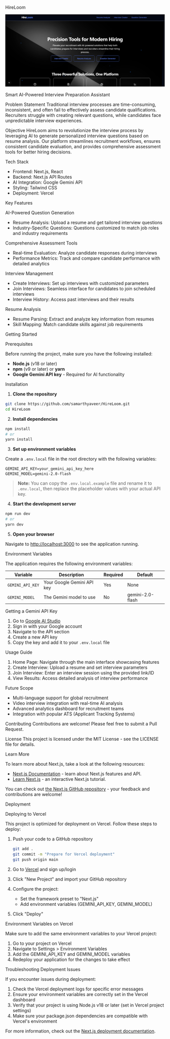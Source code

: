 HireLoom

![HireLoom Banner](public/landing-page.png)

Smart AI-Powered Interview Preparation Assistant

Problem Statement
Traditional interview processes are time-consuming, inconsistent, and often fail to effectively assess candidate qualifications. Recruiters struggle with creating relevant questions, while candidates face unpredictable interview experiences.

Objective
HireLoom aims to revolutionize the interview process by leveraging AI to generate personalized interview questions based on resume analysis. Our platform streamlines recruitment workflows, ensures consistent candidate evaluation, and provides comprehensive assessment tools for better hiring decisions.

Tech Stack
- Frontend: Next.js, React
- Backend: Next.js API Routes
- AI Integration: Google Gemini API
- Styling: Tailwind CSS
- Deployment: Vercel

Key Features

AI-Powered Question Generation
- Resume Analysis: Upload a resume and get tailored interview questions
- Industry-Specific Questions: Questions customized to match job roles and industry requirements

Comprehensive Assessment Tools
- Real-time Evaluation: Analyze candidate responses during interviews
- Performance Metrics: Track and compare candidate performance with detailed analytics

Interview Management
- Create Interviews: Set up interviews with customized parameters
- Join Interviews: Seamless interface for candidates to join scheduled interviews
- Interview History: Access past interviews and their results

Resume Analysis
- Resume Parsing: Extract and analyze key information from resumes
- Skill Mapping: Match candidate skills against job requirements

Getting Started

Prerequisites

Before running the project, make sure you have the following installed:

- **Node.js** (v18 or later)
- **npm** (v9 or later) or **yarn**
- **Google Gemini API key** - Required for AI functionality

Installation

1. **Clone the repository**

```bash
git clone https://github.com/samarthyaveer/HireLoom.git
cd HireLoom
```

2. **Install dependencies**

```bash
npm install
# or
yarn install
```

3. **Set up environment variables**

Create a `.env.local` file in the root directory with the following variables:

```
GEMINI_API_KEY=your_gemini_api_key_here
GEMINI_MODEL=gemini-2.0-flash
```

> **Note:** You can copy the `.env.local.example` file and rename it to `.env.local`, then replace the placeholder values with your actual API key.

4. **Start the development server**

```bash
npm run dev
# or
yarn dev
```

5. **Open your browser**

Navigate to [http://localhost:3000](http://localhost:3000) to see the application running.

Environment Variables

The application requires the following environment variables:

| Variable | Description | Required | Default |
|----------|-------------|----------|---------|
| `GEMINI_API_KEY` | Your Google Gemini API key | Yes | None |
| `GEMINI_MODEL` | The Gemini model to use | No | gemini-2.0-flash |

Getting a Gemini API Key

1. Go to [Google AI Studio](https://ai.google.dev/)
2. Sign in with your Google account
3. Navigate to the API section
4. Create a new API key
5. Copy the key and add it to your `.env.local` file

Usage Guide

1. Home Page: Navigate through the main interface showcasing features
2. Create Interview: Upload a resume and set interview parameters
3. Join Interview: Enter an interview session using the provided link/ID
4. View Results: Access detailed analysis of interview performance

Future Scope
- Multi-language support for global recruitment
- Video interview integration with real-time AI analysis
- Advanced analytics dashboard for recruitment teams
- Integration with popular ATS (Applicant Tracking Systems)

Contributing
Contributions are welcome! Please feel free to submit a Pull Request.

License
This project is licensed under the MIT License - see the LICENSE file for details.

Learn More

To learn more about Next.js, take a look at the following resources:

- [Next.js Documentation](https://nextjs.org/docs) - learn about Next.js features and API.
- [Learn Next.js](https://nextjs.org/learn) - an interactive Next.js tutorial.

You can check out [the Next.js GitHub repository](https://github.com/vercel/next.js) - your feedback and contributions are welcome!

Deployment

Deploying to Vercel

This project is optimized for deployment on Vercel. Follow these steps to deploy:

1. Push your code to a GitHub repository
   ```bash
   git add .
   git commit -m "Prepare for Vercel deployment"
   git push origin main
   ```

2. Go to [Vercel](https://vercel.com) and sign up/login
3. Click "New Project" and import your GitHub repository
4. Configure the project:
   - Set the framework preset to "Next.js"
   - Add environment variables (GEMINI_API_KEY, GEMINI_MODEL)
5. Click "Deploy"

Environment Variables on Vercel

Make sure to add the same environment variables to your Vercel project:

1. Go to your project on Vercel
2. Navigate to Settings > Environment Variables
3. Add the GEMINI_API_KEY and GEMINI_MODEL variables
4. Redeploy your application for the changes to take effect

Troubleshooting Deployment Issues

If you encounter issues during deployment:

1. Check the Vercel deployment logs for specific error messages
2. Ensure your environment variables are correctly set in the Vercel dashboard
3. Verify that your project is using Node.js v18 or later (set in Vercel project settings)
4. Make sure your package.json dependencies are compatible with Vercel's environment

For more information, check out the [Next.js deployment documentation](https://nextjs.org/docs/app/building-your-application/deploying).